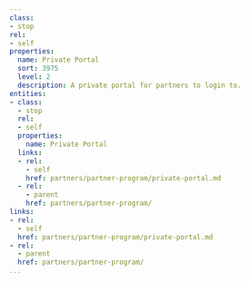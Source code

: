 ```yaml
---
class:
- stop
rel:
- self
properties:
  name: Private Portal
  sort: 3975
  level: 2
  description: A private portal for partners to login to.
entities:
- class:
  - stop
  rel:
  - self
  properties:
    name: Private Portal
  links:
  - rel:
    - self
    href: partners/partner-program/private-portal.md
  - rel:
    - parent
    href: partners/partner-program/
links:
- rel:
  - self
  href: partners/partner-program/private-portal.md
- rel:
  - parent
  href: partners/partner-program/
...
```

